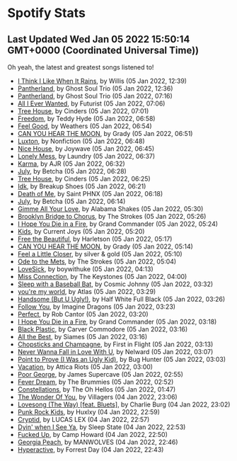 
# Spotify Stats
## Last Updated Wed Jan 05 2022 15:50:14 GMT+0000 (Coordinated Universal Time))

Oh yeah, the latest and greatest songs listened to!

- [I Think I Like When It Rains](https://www.last.fm/music/Willis/_/I+Think+I+Like+When+It+Rains), by Willis (05 Jan 2022, 12:39)
- [Pantherland](https://www.last.fm/music/Ghost+Soul+Trio/_/Pantherland), by Ghost Soul Trio (05 Jan 2022, 12:36)
- [Pantherland](https://www.last.fm/music/Ghost+Soul+Trio/_/Pantherland), by Ghost Soul Trio (05 Jan 2022, 07:16)
- [All I Ever Wanted](https://www.last.fm/music/Futurist/_/All+I+Ever+Wanted), by Futurist (05 Jan 2022, 07:06)
- [Tree House](https://www.last.fm/music/Cinders/_/Tree+House), by Cinders (05 Jan 2022, 07:01)
- [Freedom](https://www.last.fm/music/Teddy+Hyde/_/Freedom), by Teddy Hyde (05 Jan 2022, 06:58)
- [Feel Good](https://www.last.fm/music/Weathers/_/Feel+Good), by Weathers (05 Jan 2022, 06:54)
- [CAN YOU HEAR THE MOON](https://www.last.fm/music/Grady/_/CAN+YOU+HEAR+THE+MOON), by Grady (05 Jan 2022, 06:51)
- [Luxton](https://www.last.fm/music/Nonfiction/_/Luxton), by Nonfiction (05 Jan 2022, 06:48)
- [Nice House](https://www.last.fm/music/Joywave/_/Nice+House), by Joywave (05 Jan 2022, 06:45)
- [Lonely Mess](https://www.last.fm/music/Laundry/_/Lonely+Mess), by Laundry (05 Jan 2022, 06:37)
- [Karma](https://www.last.fm/music/AJR/_/Karma), by AJR (05 Jan 2022, 06:32)
- [July](https://www.last.fm/music/Betcha/_/July), by Betcha (05 Jan 2022, 06:28)
- [Tree House](https://www.last.fm/music/Cinders/_/Tree+House), by Cinders (05 Jan 2022, 06:25)
- [Idk](https://www.last.fm/music/Breakup+Shoes/_/Idk), by Breakup Shoes (05 Jan 2022, 06:21)
- [Death of Me](https://www.last.fm/music/Saint+PHNX/_/Death+of+Me), by Saint PHNX (05 Jan 2022, 06:18)
- [July](https://www.last.fm/music/Betcha/_/July), by Betcha (05 Jan 2022, 06:14)
- [Gimme All Your Love](https://www.last.fm/music/Alabama+Shakes/_/Gimme+All+Your+Love), by Alabama Shakes (05 Jan 2022, 05:30)
- [Brooklyn Bridge to Chorus](https://www.last.fm/music/The+Strokes/_/Brooklyn+Bridge+to+Chorus), by The Strokes (05 Jan 2022, 05:26)
- [I Hope You Die in a Fire](https://www.last.fm/music/Grand+Commander/_/I+Hope+You+Die+in+a+Fire), by Grand Commander (05 Jan 2022, 05:24)
- [Kids](https://www.last.fm/music/Current+Joys/_/Kids), by Current Joys (05 Jan 2022, 05:20)
- [Free the Beautiful](https://www.last.fm/music/Harletson/_/Free+the+Beautiful), by Harletson (05 Jan 2022, 05:17)
- [CAN YOU HEAR THE MOON](https://www.last.fm/music/Grady/_/CAN+YOU+HEAR+THE+MOON), by Grady (05 Jan 2022, 05:14)
- [Feel a Little Closer](https://www.last.fm/music/silver+&+gold/_/Feel+a+Little+Closer), by silver & gold (05 Jan 2022, 05:10)
- [Ode to the Mets](https://www.last.fm/music/The+Strokes/_/Ode+to+the+Mets), by The Strokes (05 Jan 2022, 05:04)
- [LoveSick](https://www.last.fm/music/boywithuke/_/LoveSick), by boywithuke (05 Jan 2022, 04:13)
- [Miss Connection](https://www.last.fm/music/The+Keystones/_/Miss+Connection), by The Keystones (05 Jan 2022, 04:00)
- [Sleep with a Baseball Bat](https://www.last.fm/music/Cosmic+Johnny/_/Sleep+with+a+Baseball+Bat), by Cosmic Johnny (05 Jan 2022, 03:32)
- [you're my world](https://www.last.fm/music/Atlas/_/you%27re+my+world), by Atlas (05 Jan 2022, 03:29)
- [Handsome (But U Ugly!)](https://www.last.fm/music/Half+White+Full+Black/_/Handsome+(But+U+Ugly!)), by Half White Full Black (05 Jan 2022, 03:26)
- [Follow You](https://www.last.fm/music/Imagine+Dragons/_/Follow+You), by Imagine Dragons (05 Jan 2022, 03:23)
- [Perfect](https://www.last.fm/music/Rob+Cantor/_/Perfect), by Rob Cantor (05 Jan 2022, 03:20)
- [I Hope You Die in a Fire](https://www.last.fm/music/Grand+Commander/_/I+Hope+You+Die+in+a+Fire), by Grand Commander (05 Jan 2022, 03:18)
- [Black Plastic](https://www.last.fm/music/Carver+Commodore/_/Black+Plastic), by Carver Commodore (05 Jan 2022, 03:16)
- [All the Best](https://www.last.fm/music/Siames/_/All+the+Best), by Siames (05 Jan 2022, 03:16)
- [Chopsticks and Champagne](https://www.last.fm/music/First+in+Flight/_/Chopsticks+and+Champagne), by First in Flight (05 Jan 2022, 03:13)
- [Never Wanna Fall in Love With U](https://www.last.fm/music/Nelward/_/Never+Wanna+Fall+in+Love+With+U), by Nelward (05 Jan 2022, 03:07)
- [Point to Prove (I Was an Ugly Kid)](https://www.last.fm/music/Bug+Hunter/_/Point+to+Prove+(I+Was+an+Ugly+Kid)), by Bug Hunter (05 Jan 2022, 03:03)
- [Vacation](https://www.last.fm/music/Attica+Riots/_/Vacation), by Attica Riots (05 Jan 2022, 03:00)
- [Poor George](https://www.last.fm/music/James+Supercave/_/Poor+George), by James Supercave (05 Jan 2022, 02:55)
- [Fever Dream](https://www.last.fm/music/The+Brummies/_/Fever+Dream), by The Brummies (05 Jan 2022, 02:52)
- [Constellations](https://www.last.fm/music/The+Oh+Hellos/_/Constellations), by The Oh Hellos (05 Jan 2022, 01:47)
- [The Wonder Of You](https://www.last.fm/music/Villagers/_/The+Wonder+Of+You), by Villagers (04 Jan 2022, 23:06)
- [Lovesong (The Way) [feat. Bluets]](https://www.last.fm/music/Charlie+Burg/_/Lovesong+(The+Way)+%5Bfeat.+Bluets%5D), by Charlie Burg (04 Jan 2022, 23:02)
- [Punk Rock Kids](https://www.last.fm/music/Huxlxy/_/Punk+Rock+Kids), by Huxlxy (04 Jan 2022, 22:59)
- [Cryptid](https://www.last.fm/music/LUCAS+LEX/_/Cryptid), by LUCAS LEX (04 Jan 2022, 22:57)
- [Dyin' when I See Ya](https://www.last.fm/music/Sleep+State/_/Dyin%27+when+I+See+Ya), by Sleep State (04 Jan 2022, 22:53)
- [Fucked Up](https://www.last.fm/music/Camp+Howard/_/Fucked+Up), by Camp Howard (04 Jan 2022, 22:50)
- [Georgia Peach](https://www.last.fm/music/MANWOLVES/_/Georgia+Peach), by MANWOLVES (04 Jan 2022, 22:46)
- [Hyperactive](https://www.last.fm/music/Forrest+Day/_/Hyperactive), by Forrest Day (04 Jan 2022, 22:43)
